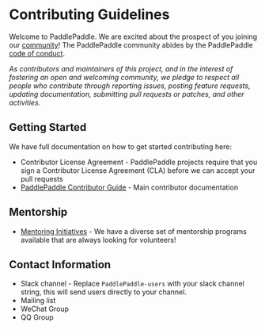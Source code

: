 # Contributing Guidelines

Welcome to PaddlePaddle. We are excited about the prospect of you joining our [community](https://github.com/PaddlePaddle/community)! The PaddlePaddle community abides by the PaddlePaddle [code of conduct](/CODE_OF_CONDUCT.md). 

_As contributors and maintainers of this project, and in the interest of fostering an open and welcoming community, we pledge to respect all people who contribute through reporting issues, posting feature requests, updating documentation, submitting pull requests or patches, and other activities._

## Getting Started

We have full documentation on how to get started contributing here:

- Contributor License Agreement - PaddlePaddle projects require that you sign a Contributor License Agreement (CLA) before we can accept your pull requests
- [PaddlePaddle Contributor Guide](/contributors/README.md) - Main contributor documentation

## Mentorship

- [Mentoring Initiatives](/mentoring/README.md) - We have a diverse set of mentorship programs available that are always looking for volunteers!

## Contact Information

- Slack channel - Replace `PaddlePaddle-users` with your slack channel string, this will send users directly to your channel. 
- Mailing list
- WeChat Group
- QQ Group
